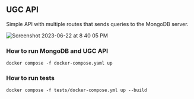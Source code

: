 ## UGC API

Simple API with multiple routes that sends queries to the MongoDB server.

![Screenshot 2023-06-22 at 8 40 05 PM](https://github.com/torwards/ugc_sprint_2/assets/23639048/dc6047c6-c3ce-4d41-a335-8f0f886737fb)

### How to run MongoDB and UGC API

```
docker compose -f docker-compose.yaml up
```

### How to run tests

```
docker compose -f tests/docker-compose.yml up --build
```
